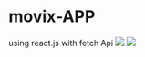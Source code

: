 # movix-APP
using react.js with fetch Api
<img src="https://github.com/rishabhyadav3171/movix-APP/assets/147372159/4a84e523-6301-4bdf-ac8b-b0136ed2e7d3"/>
<img src = "https://github.com/rishabhyadav3171/movix-APP/assets/147372159/20064a2d-cd05-435c-9bc1-41c13607b893"/>
